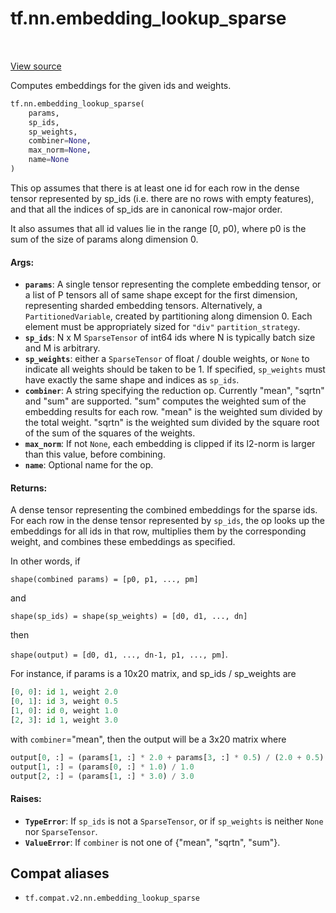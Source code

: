 <div itemscope itemtype="http://developers.google.com/ReferenceObject">
<meta itemprop="name" content="tf.nn.embedding_lookup_sparse" />
<meta itemprop="path" content="Stable" />
</div>

# tf.nn.embedding_lookup_sparse

<!-- Insert buttons and diff -->

<table class="tfo-notebook-buttons tfo-api" align="left">
</table>

<a target="_blank" href="/code/stable/tensorflow/python/ops/embedding_ops.py">View source</a>



Computes embeddings for the given ids and weights.

``` python
tf.nn.embedding_lookup_sparse(
    params,
    sp_ids,
    sp_weights,
    combiner=None,
    max_norm=None,
    name=None
)
```



<!-- Placeholder for "Used in" -->

This op assumes that there is at least one id for each row in the dense tensor
represented by sp_ids (i.e. there are no rows with empty features), and that
all the indices of sp_ids are in canonical row-major order.

It also assumes that all id values lie in the range [0, p0), where p0
is the sum of the size of params along dimension 0.

#### Args:


* <b>`params`</b>: A single tensor representing the complete embedding tensor, or a
  list of P tensors all of same shape except for the first dimension,
  representing sharded embedding tensors.  Alternatively, a
  `PartitionedVariable`, created by partitioning along dimension 0. Each
  element must be appropriately sized for ``"div"`` `partition_strategy`.
* <b>`sp_ids`</b>: N x M `SparseTensor` of int64 ids where N is typically batch size
  and M is arbitrary.
* <b>`sp_weights`</b>: either a `SparseTensor` of float / double weights, or `None` to
  indicate all weights should be taken to be 1. If specified, `sp_weights`
  must have exactly the same shape and indices as `sp_ids`.
* <b>`combiner`</b>: A string specifying the reduction op. Currently "mean", "sqrtn"
  and "sum" are supported. "sum" computes the weighted sum of the embedding
  results for each row. "mean" is the weighted sum divided by the total
  weight. "sqrtn" is the weighted sum divided by the square root of the sum
  of the squares of the weights.
* <b>`max_norm`</b>: If not `None`, each embedding is clipped if its l2-norm is larger
  than this value, before combining.
* <b>`name`</b>: Optional name for the op.


#### Returns:

A dense tensor representing the combined embeddings for the
sparse ids. For each row in the dense tensor represented by `sp_ids`, the op
looks up the embeddings for all ids in that row, multiplies them by the
corresponding weight, and combines these embeddings as specified.

In other words, if

  `shape(combined params) = [p0, p1, ..., pm]`

and

  `shape(sp_ids) = shape(sp_weights) = [d0, d1, ..., dn]`

then

  `shape(output) = [d0, d1, ..., dn-1, p1, ..., pm]`.

For instance, if params is a 10x20 matrix, and sp_ids / sp_weights are

  ```python
  [0, 0]: id 1, weight 2.0
  [0, 1]: id 3, weight 0.5
  [1, 0]: id 0, weight 1.0
  [2, 3]: id 1, weight 3.0
  ```

with `combiner`="mean", then the output will be a 3x20 matrix where

  ```python
  output[0, :] = (params[1, :] * 2.0 + params[3, :] * 0.5) / (2.0 + 0.5)
  output[1, :] = (params[0, :] * 1.0) / 1.0
  output[2, :] = (params[1, :] * 3.0) / 3.0
  ```



#### Raises:


* <b>`TypeError`</b>: If `sp_ids` is not a `SparseTensor`, or if `sp_weights` is
  neither `None` nor `SparseTensor`.
* <b>`ValueError`</b>: If `combiner` is not one of {"mean", "sqrtn", "sum"}.

## Compat aliases

* `tf.compat.v2.nn.embedding_lookup_sparse`

